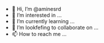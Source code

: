 - 👋 Hi, I’m @aminesrd
- 👀 I’m interested in ...
- 🌱 I’m currently learning ...
- 💞️ I’m lookfefing to collaborate on ...
- 📫 How to reach me ...

<!---
aminesrd/aminesrd is a ✨ special ✨ repository because its `README.md` (this file) appears on your GitHub profile.
You can click the Preview link to take a look at your changes.
--->
